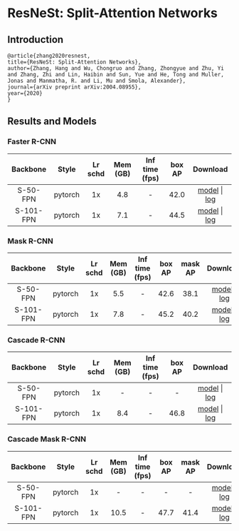 # ResNeSt: Split-Attention Networks

## Introduction

```
@article{zhang2020resnest,
title={ResNeSt: Split-Attention Networks},
author={Zhang, Hang and Wu, Chongruo and Zhang, Zhongyue and Zhu, Yi and Zhang, Zhi and Lin, Haibin and Sun, Yue and He, Tong and Muller, Jonas and Manmatha, R. and Li, Mu and Smola, Alexander},
journal={arXiv preprint arXiv:2004.08955},
year={2020}
}
```

## Results and Models
### Faster R-CNN
|    Backbone     |  Style  | Lr schd | Mem (GB) | Inf time (fps) | box AP | Download |
| :-------------: | :-----: | :-----: | :------: | :------------: | :----: | :------: |
|S-50-FPN	      | pytorch	|   1x	  |   4.8  |   -	          | 42.0 |[model](http://download.openmmlab.com/mmdetection/v2.0/resnest/faster_rcnn_s50_fpn_syncbn-backbone+head_mstrain-range_1x_coco/faster_rcnn_s50_fpn_syncbn-backbone+head_mstrain-range_1x_coco_20200926_125502-20289c16.pth) &#124; [log](http://download.openmmlab.com/mmdetection/v2.0/resnest/faster_rcnn_s50_fpn_syncbn-backbone+head_mstrain-range_1x_coco/faster_rcnn_s50_fpn_syncbn-backbone+head_mstrain-range_1x_coco-20200926_125502.log.json) |
|S-101-FPN	      | pytorch	|   1x	  |   7.1  |   -	          | 44.5 |[model](http://download.openmmlab.com/mmdetection/v2.0/resnest/faster_rcnn_s101_fpn_syncbn-backbone+head_mstrain-range_1x_coco/faster_rcnn_s101_fpn_syncbn-backbone+head_mstrain-range_1x_coco_20201006_021058-421517f1.pth) &#124; [log](http://download.openmmlab.com/mmdetection/v2.0/resnest/faster_rcnn_s101_fpn_syncbn-backbone+head_mstrain-range_1x_coco/faster_rcnn_s101_fpn_syncbn-backbone+head_mstrain-range_1x_coco-20201006_021058.log.json) |
### Mask R-CNN
|    Backbone     |  Style  | Lr schd | Mem (GB) | Inf time (fps) | box AP | mask AP | Download |
| :-------------: | :-----: | :-----: | :------: | :------------: | :----: | :-----: | :------: |
|S-50-FPN	      | pytorch	|    1x	  |   5.5  |      -	        | 42.6 | 38.1 |[model](http://download.openmmlab.com/mmdetection/v2.0/resnest/mask_rcnn_s50_fpn_syncbn-backbone+head_mstrain_1x_coco/mask_rcnn_s50_fpn_syncbn-backbone+head_mstrain_1x_coco_20200926_125503-8a2c3d47.pth) &#124; [log](http://download.openmmlab.com/mmdetection/v2.0/resnest/mask_rcnn_s50_fpn_syncbn-backbone+head_mstrain_1x_coco/mask_rcnn_s50_fpn_syncbn-backbone+head_mstrain_1x_coco-20200926_125503.log.json) |
|S-101-FPN	      | pytorch	|    1x	  |   7.8  |      -	        | 45.2 | 40.2 |[model](http://download.openmmlab.com/mmdetection/v2.0/resnest/mask_rcnn_s101_fpn_syncbn-backbone+head_mstrain_1x_coco/mask_rcnn_s101_fpn_syncbn-backbone+head_mstrain_1x_coco_20201005_215831-af60cdf9.pth) &#124; [log](http://download.openmmlab.com/mmdetection/v2.0/resnest/mask_rcnn_s101_fpn_syncbn-backbone+head_mstrain_1x_coco/mask_rcnn_s101_fpn_syncbn-backbone+head_mstrain_1x_coco-20201005_215831.log.json) |
### Cascade R-CNN
|    Backbone     |  Style  | Lr schd | Mem (GB) | Inf time (fps) | box AP | Download |
| :-------------: | :-----: | :-----: | :------: | :------------: | :----: | :------: |
|S-50-FPN	      | pytorch	|   1x	  |   -	   |   -	          |  -	 |[model](http://download.openmmlab.com/mmdetection/v2.0/resnest/cascade_rcnn_s101_fpn_syncbn-backbone+head_mstrain-range_1x_coco/cascade_rcnn_s101_fpn_syncbn-backbone+head_mstrain-range_1x_coco_20201005_113242-b9459f8f.pth) &#124; [log](http://download.openmmlab.com/mmdetection/v2.0/resnest/cascade_rcnn_s101_fpn_syncbn-backbone+head_mstrain-range_1x_coco/cascade_rcnn_s101_fpn_syncbn-backbone+head_mstrain-range_1x_coco-20201005_113242.log.json) |
|S-101-FPN	      | pytorch	|   1x	  |   8.4  |   -	          | 46.8 |[model](http://download.openmmlab.com/mmdetection/v2.0/resnest/cascade_rcnn_s101_fpn_syncbn-backbone+head_mstrain-range_1x_coco/cascade_rcnn_s101_fpn_syncbn-backbone+head_mstrain-range_1x_coco_20201005_113242-b9459f8f.pth) &#124; [log](http://download.openmmlab.com/mmdetection/v2.0/resnest/cascade_rcnn_s101_fpn_syncbn-backbone+head_mstrain-range_1x_coco/cascade_rcnn_s101_fpn_syncbn-backbone+head_mstrain-range_1x_coco-20201005_113242.log.json) |
### Cascade Mask R-CNN
|    Backbone     |  Style  | Lr schd | Mem (GB) | Inf time (fps) | box AP | mask AP | Download |
| :-------------: | :-----: | :-----: | :------: | :------------: | :----: | :-----: | :------: |
|S-50-FPN	      | pytorch	|    1x	  |   -	   |      -	        |   - |	-	 |[model]() &#124; [log]() |
|S-101-FPN	      | pytorch	|    1x	  |  10.5  |      -	        | 47.7 | 41.4 |[model](http://download.openmmlab.com/mmdetection/v2.0/resnest/cascade_mask_rcnn_s101_fpn_syncbn-backbone+head_mstrain_1x_coco/cascade_mask_rcnn_s101_fpn_syncbn-backbone+head_mstrain_1x_coco_20201005_113243-42607475.pth) &#124; [log](http://download.openmmlab.com/mmdetection/v2.0/resnest/cascade_mask_rcnn_s101_fpn_syncbn-backbone+head_mstrain_1x_coco/cascade_mask_rcnn_s101_fpn_syncbn-backbone+head_mstrain_1x_coco-20201005_113243.log.json) |
